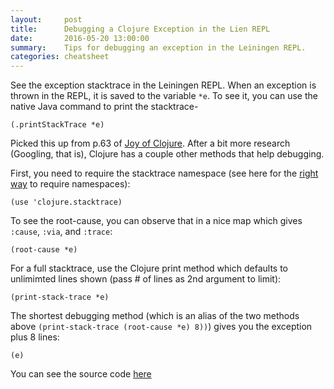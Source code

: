 ```yaml
---
layout:     post
title:      Debugging a Clojure Exception in the Lien REPL 
date:       2016-05-20 13:00:00
summary:    Tips for debugging an exception in the Leiningen REPL. 
categories: cheatsheet 
---
```

See the exception stacktrace in the Leiningen REPL. When an exception is thrown in the REPL, it is saved to the variable `*e`. To see it, you can use the native Java command to print the stacktrace- 

    (.printStackTrace *e)

Picked this up from p.63 of [Joy of Clojure](http://www.joyofclojure.com/). After a bit more research (Googling, that is), Clojure has a couple other methods that help debugging. 

First, you need to require the stacktrace namespace (see here for the [right way](https://github.com/bbatsov/clojure-style-guide#prefer-require-over-use) to require namespaces): 

    (use 'clojure.stacktrace)

To see the root-cause, you can observe that in a nice map which gives `:cause`, `:via`, and `:trace`:

    (root-cause *e)

For a full stacktrace, use the Clojure print method which defaults to unlimimted lines shown (pass # of lines as 2nd argument to limit): 
    
    (print-stack-trace *e)

The shortest debugging method (which is an alias of the two methods above `(print-stack-trace (root-cause *e) 8))`) gives you the exception plus 8 lines:

    (e)

You can see the source code [here](https://github.com/clojure/clojure/blob/master/src/clj/clojure/stacktrace.clj)

